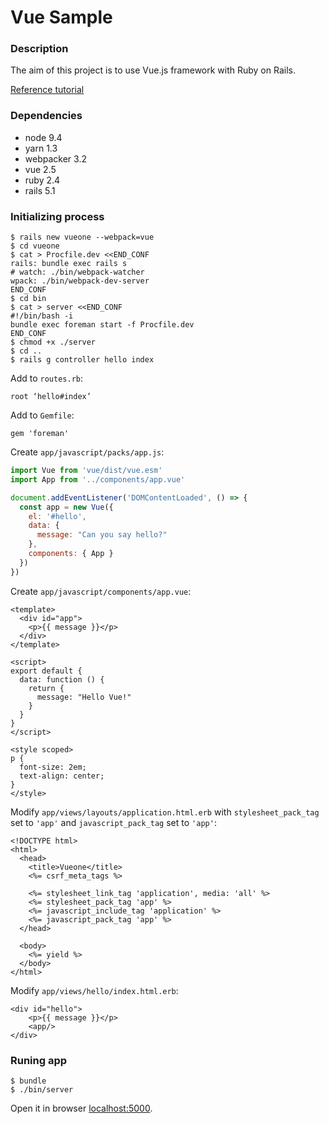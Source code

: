 Vue Sample
==========

### Description
The aim of this project is to use Vue.js framework with Ruby on Rails.

[Reference tutorial](https://github.com/multpix/rails-webpacker-vue)

### Dependencies
- node 9.4
- yarn 1.3
- webpacker 3.2
- vue 2.5
- ruby 2.4
- rails 5.1

### Initializing process
```
$ rails new vueone --webpack=vue
$ cd vueone
$ cat > Procfile.dev <<END_CONF
rails: bundle exec rails s
# watch: ./bin/webpack-watcher
wpack: ./bin/webpack-dev-server
END_CONF
$ cd bin
$ cat > server <<END_CONF
#!/bin/bash -i
bundle exec foreman start -f Procfile.dev
END_CONF
$ chmod +x ./server
$ cd ..
$ rails g controller hello index
```

Add to `routes.rb`:
```
root ‘hello#index’
```

Add to `Gemfile`:
```
gem 'foreman'
```

Create `app/javascript/packs/app.js`:
```js
import Vue from 'vue/dist/vue.esm'
import App from '../components/app.vue'

document.addEventListener('DOMContentLoaded', () => {
  const app = new Vue({
    el: '#hello',
    data: {
      message: "Can you say hello?"
    },
    components: { App }
  })
})
```

Create `app/javascript/components/app.vue`:
```erb
<template>
  <div id="app">
    <p>{{ message }}</p>
  </div>
</template>

<script>
export default {
  data: function () {
    return {
      message: "Hello Vue!"
    }
  }
}
</script>

<style scoped>
p {
  font-size: 2em;
  text-align: center;
}
</style>
```

Modify `app/views/layouts/application.html.erb` with `stylesheet_pack_tag` set to `'app'` and `javascript_pack_tag` set to `'app'`:
```erb
<!DOCTYPE html>
<html>
  <head>
    <title>Vueone</title>
    <%= csrf_meta_tags %>

    <%= stylesheet_link_tag 'application', media: 'all' %>
    <%= stylesheet_pack_tag 'app' %>
    <%= javascript_include_tag 'application' %>
    <%= javascript_pack_tag 'app' %>
  </head>

  <body>
    <%= yield %>
  </body>
</html>
```
Modify `app/views/hello/index.html.erb`:
```erb
<div id="hello">
    <p>{{ message }}</p>
    <app/>
</div>
```

### Runing app
```
$ bundle
$ ./bin/server
```
Open it in browser [localhost:5000](localhost:5000).
